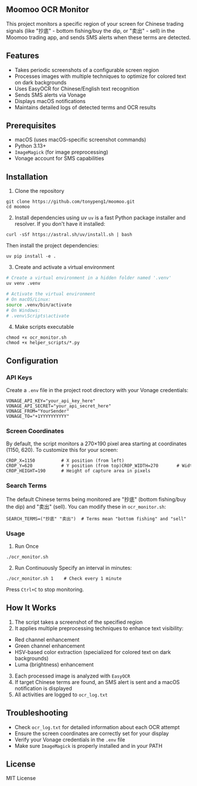 ## Moomoo OCR Monitor
This project monitors a specific region of your screen for Chinese trading signals (like "抄底" - bottom fishing/buy the dip, or "卖出" - sell) in the Moomoo trading app, and sends SMS alerts when these terms are detected.

## Features
- Takes periodic screenshots of a configurable screen region
- Processes images with multiple techniques to optimize for colored text on dark backgrounds
- Uses EasyOCR for Chinese/English text recognition
- Sends SMS alerts via Vonage
- Displays macOS notifications
- Maintains detailed logs of detected terms and OCR results

## Prerequisites
- macOS (uses macOS-specific screenshot commands)
- Python 3.13+
- `ImageMagick` (for image preprocessing)
- Vonage account for SMS capabilities

## Installation
1. Clone the repository
```
git clone https://github.com/tonypeng1/moomoo.git
cd moomoo
```

2. Install dependencies using uv
`uv` is a fast Python package installer and resolver. If you don't have it installed:
```
curl -sSf https://astral.sh/uv/install.sh | bash
```

Then install the project dependencies:
```
uv pip install -e .
```

3. Create and activate a virtual environment

```bash
# Create a virtual environment in a hidden folder named '.venv'
uv venv .venv

# Activate the virtual environment
# On macOS/Linux:
source .venv/bin/activate
# On Windows:
# .venv\Scripts\activate
```

4. Make scripts executable
```
chmod +x ocr_monitor.sh
chmod +x helper_scripts/*.py
```

## Configuration
### API Keys
Create a `.env` file in the project root directory with your Vonage credentials:
```
VONAGE_API_KEY="your_api_key_here"
VONAGE_API_SECRET="your_api_secret_here"
VONAGE_FROM="YourSender"
VONAGE_TO="+1YYYYYYYYYY"
```

### Screen Coordinates
By default, the script monitors a 270×190 pixel area starting at coordinates (1150, 620). To customize this for your screen:
```
CROP_X=1150          # X position (from left)
CROP_Y=620           # Y position (from top)CROP_WIDTH=270       # Width of capture area in pixels
CROP_HEIGHT=190      # Height of capture area in pixels
```

### Search Terms
The default Chinese terms being monitored are "抄底" (bottom fishing/buy the dip) and "卖出" (sell). You can modify these in `ocr_monitor.sh`:
```
SEARCH_TERMS=("抄底" "卖出")  # Terms mean "bottom fishing" and "sell"
```

### Usage
1. Run Once
```
./ocr_monitor.sh
```

2. Run Continuously
Specify an interval in minutes:
```
./ocr_monitor.sh 1    # Check every 1 minute
```
Press `Ctrl+C` to stop monitoring.

## How It Works
1. The script takes a screenshot of the specified region
2. It applies multiple preprocessing techniques to enhance text visibility:
- Red channel enhancement
- Green channel enhancement
- HSV-based color extraction (specialized for colored text on dark backgrounds)
- Luma (brightness) enhancement
3. Each processed image is analyzed with `EasyOCR`
4. If target Chinese terms are found, an SMS alert is sent and a macOS notification is displayed
5. All activities are logged to `ocr_log.txt`

## Troubleshooting
- Check `ocr_log.txt` for detailed information about each OCR attempt
- Ensure the screen coordinates are correctly set for your display
- Verify your Vonage credentials in the `.env` file
- Make sure `ImageMagick` is properly installed and in your PATH

## License
MIT License